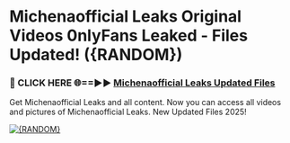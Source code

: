 # Michenaofficial Leaks Original Videos 0nlyFans Leaked - Files Updated! ({RANDOM})

<h3>🔴 CLICK HERE 🌐==►► <a href="https://betterlinks.top/A2PfLJ" rel="nofollow">Michenaofficial Leaks Updated Files</a></h3>

Get Michenaofficial Leaks and all content. Now you can access all videos and pictures of Michenaofficial Leaks. New Updated Files 2025!

[![{RANDOM}](https://i.imgur.com/ppqm5kG.gif)](https://betterlinks.top/A2PfLJ)